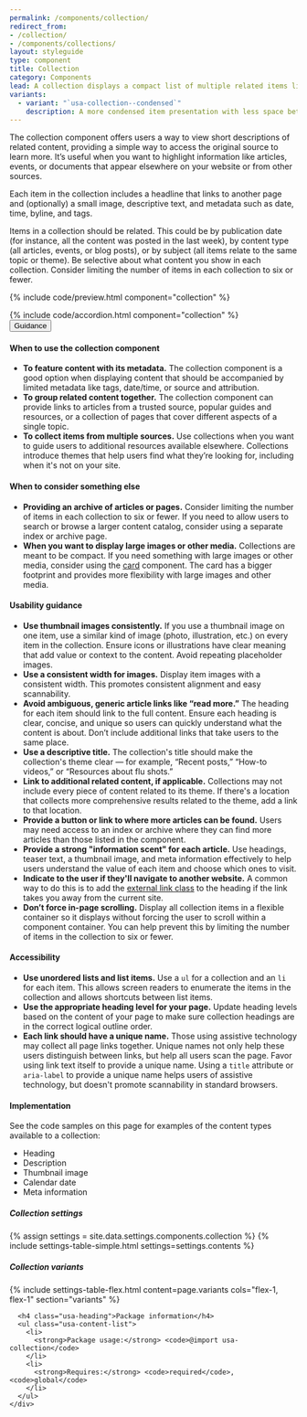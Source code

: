 ```yaml
---
permalink: /components/collection/
redirect_from:
- /collection/
- /components/collections/
layout: styleguide
type: component
title: Collection
category: Components
lead: A collection displays a compact list of multiple related items like articles or events. The list links each item to its original source.
variants:
  - variant: "`usa-collection--condensed`"
    description: A more condensed item presentation with less space between items.
---
```


The collection component offers users a way to view short descriptions of related content, providing a simple way to access the original source to learn more. It’s useful when you want to highlight information like articles, events, or documents that appear elsewhere on your website or from other sources.

Each item in the collection includes a headline that links to another page and (optionally) a small image, descriptive text, and metadata such as date, time, byline, and tags.

Items in a collection should be related. This could be by publication date (for instance, all the content was posted in the last week), by content type (all articles, events, or blog posts), or by subject (all items relate to the same topic or theme). Be selective about what content you show in each collection. Consider limiting the number of items in each collection to six or fewer.

{% include code/preview.html component="collection" %}

<section class="site-component-section">
  {% include code/accordion.html component="collection" %}
  <div class="usa-accordion usa-accordion--bordered site-accordion-docs">
    <button class="usa-button-unstyled usa-accordion__button"
        aria-expanded="true" aria-controls="collection-docs">
      Guidance
    </button>
    <div id="collection-docs" aria-hidden="false" class="usa-accordion__content site-component-usage">
      <h4>When to use the collection component</h4>
      <ul class="usa-content-list">
        <li><strong>To feature content with its metadata.</strong> The collection component is a good option when displaying content that should be accompanied by limited metadata like tags, date/time, or source and attribution.</li>
        <li><strong>To group related content together.</strong> The collection component can provide links to articles from a trusted source, popular guides and resources, or a collection of pages that cover different aspects of a single topic.</li>
        <li><strong>To collect items from multiple sources.</strong> Use collections when you want to guide users to additional resources available elsewhere. Collections introduce themes that help users find what they’re looking for, including when it's not on your site.</li>
      </ul>
      <h4>When to consider something else</h4>
      <ul class="usa-content-list">
        <li><strong>Providing an archive of articles or pages.</strong> Consider limiting the number of items in each collection to six or fewer. If you need to allow users to search or browse a larger content catalog, consider using a separate index or archive page.</li>
        <li><strong>When you want to display large images or other media.</strong> Collections are meant to be compact. If you need something with large images or other media, consider using the <a href="{{ site.baseurl }}/components/card/">card</a> component. The card has a bigger footprint and provides more flexibility with large images and other media.</li>
      </ul>
      <h4>Usability guidance</h4>
      <ul class="usa-content-list">
        <li><strong>Use thumbnail images consistently.</strong> If you use a thumbnail image on one item, use a similar kind of image (photo, illustration, etc.) on every item in the collection. Ensure icons or illustrations have clear meaning that add value or context to the content. Avoid repeating placeholder images.</li>
        <li><strong>Use a consistent width for images.</strong> Display item images with a consistent width. This promotes consistent alignment and easy scannability.</li>
        <li><strong>Avoid ambiguous, generic article links like “read more.”</strong> The heading for each item should link to the full content. Ensure each heading is clear, concise, and unique so users can quickly understand what the content is about. Don’t include additional links that take users to the same place.</li>
        <li><strong>Use a descriptive title.</strong> The collection's title should make the collection's theme clear — for example, “Recent posts,” “How-to videos,” or “Resources about flu shots.”</li>
        <li><strong>Link to additional related content, if applicable.</strong> Collections may not include every piece of content related to its theme. If there's a location that collects more comprehensive results related to the theme, add a link to that location.</li>
        <li><strong>Provide a button or link to where more articles can be found.</strong> Users may need access to an index or archive where they can find more articles than those listed in the component.</li>
        <li><strong>Provide a strong "information scent" for each article.</strong> Use headings, teaser text, a thumbnail image, and meta information effectively to help users understand the value of each item and choose which ones to visit.</li>
        <li><strong>Indicate to the user if they'll navigate to another website.</strong> A common way to do this is to add the <a href="{{ site.baseurl }}/components/typography/#links">external link class</a> to the heading if the link takes you away from the current site.</li>
        <li><strong>Don’t force in-page scrolling.</strong> Display all collection items in a flexible container so it displays without forcing the user to scroll within a component container. You can help prevent this by limiting the number of items in the collection to six or fewer.</li>
      </ul>
      <h4>Accessibility</h4>
      <ul class="usa-content-list">
        <li><strong>Use unordered lists and list items.</strong> Use a <code>ul</code> for a collection and an <code>li</code> for each item. This allows screen readers to enumerate the items in the collection and allows shortcuts between list items.</li>
        <li><strong>Use the appropriate heading level for your page.</strong> Update heading levels based on the content of your page to make sure collection headings are in the correct logical outline order.</li>
        <li><strong>Each link should have a unique name.</strong> Those using assistive technology may collect all page links together. Unique names not only help these users distinguish between links, but help all users scan the page. Favor using link text itself to provide a unique name. Using a <code>title</code> attribute or <code>aria-label</code> to provide a unique name helps users of assistive technology, but doesn't promote scannability in standard browsers.</li>
      </ul>
      <h4 class="usa-heading">Implementation</h4>
      <p>See the code samples on this page for examples of the content types available to a collection:</p>
      <ul class="usa-list">
        <li>Heading</li>
        <li>Description</li>
        <li>Thumbnail image</li>
        <li>Calendar date</li>
        <li>Meta information</li>
      </ul>
      <h5 id="component-settings">Collection settings</h5>
      {% assign settings = site.data.settings.components.collection %}
      {% include settings-table-simple.html
        settings=settings.contents
      %}
      <h5 id="component-variants">Collection variants</h5>
      {% include settings-table-flex.html
        content=page.variants
        cols="flex-1, flex-1"
        section="variants"
      %}

      <h4 class="usa-heading">Package information</h4>
      <ul class="usa-content-list">
        <li>
          <strong>Package usage:</strong> <code>@import usa-collection</code>
        </li>
        <li>
          <strong>Requires:</strong> <code>required</code>, <code>global</code>
        </li>
      </ul>
    </div>
  </div>
</section>
